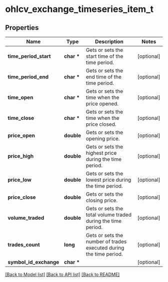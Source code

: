 # ohlcv_exchange_timeseries_item_t

## Properties
Name | Type | Description | Notes
------------ | ------------- | ------------- | -------------
**time_period_start** | **char \*** | Gets or sets the start time of the time period. | [optional] 
**time_period_end** | **char \*** | Gets or sets the end time of the time period. | [optional] 
**time_open** | **char \*** | Gets or sets the time when the price opened. | [optional] 
**time_close** | **char \*** | Gets or sets the time when the price closed. | [optional] 
**price_open** | **double** | Gets or sets the opening price. | [optional] 
**price_high** | **double** | Gets or sets the highest price during the time period. | [optional] 
**price_low** | **double** | Gets or sets the lowest price during the time period. | [optional] 
**price_close** | **double** | Gets or sets the closing price. | [optional] 
**volume_traded** | **double** | Gets or sets the total volume traded during the time period. | [optional] 
**trades_count** | **long** | Gets or sets the number of trades executed during the time period. | [optional] 
**symbol_id_exchange** | **char \*** |  | [optional] 

[[Back to Model list]](../README.md#documentation-for-models) [[Back to API list]](../README.md#documentation-for-api-endpoints) [[Back to README]](../README.md)


